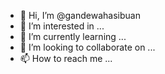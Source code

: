 - 👋 Hi, I’m @gandewahasibuan
- 👀 I’m interested in ...
- 🌱 I’m currently learning ...
- 💞️ I’m looking to collaborate on ...
- 📫 How to reach me ...

<!---
gandewahasibuan/gandewahasibuan is a ✨ special ✨ repository because its `README.md` (this file) appears on your GitHub profile.
You can click the Preview link to take a look at your changes.
--->
